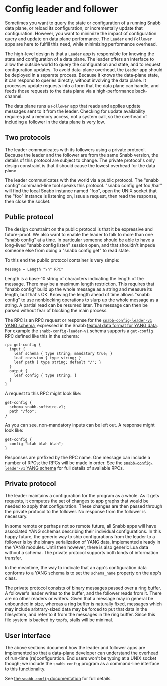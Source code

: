 # Config leader and follower

Sometimes you want to query the state or configuration of a running
Snabb data plane, or reload its configuration, or incrementally update
that configuration.  However, you want to minimize the impact of
configuration query and update on data plane performance.  The
`Leader` and `Follower` apps are here to fulfill this need, while
minimizing performance overhead.

The high-level design is that a `Leader` app is responsible for
knowing the state and configuration of a data plane.  The leader
offers an interface to allow the outside world to query the
configuration and state, and to request configuration updates.  To
avoid data-plane overhead, the `Leader` app should be deployed in a
separate process.  Because it knows the data-plane state, it can
respond to queries directly, without involving the data plane.  It
processes update requests into a form that the data plane can handle,
and feeds those requests to the data plane via a high-performance
back-channel.

The data plane runs a `Follower` app that reads and applies update
messages sent to it from the leader.  Checking for update availability
requires just a memory access, not a system call, so the overhead of
including a follower in the data plane is very low.

## Two protocols

The leader communicates with its followers using a private protocol.
Because the leader and the follower are from the same Snabb version,
the details of this protocol are subject to change.  The private
protocol's only design constraint is that it should cause the lowest
overhead for the data plane.

The leader communicates with the world via a public protocol.  The
"snabb config" command-line tool speaks this protocol.  "snabb config
get foo /bar" will find the local Snabb instance named "foo", open the
UNIX socket that the "foo" instance is listening on, issue a request,
then read the response, then close the socket.

## Public protocol

The design constraint on the public protocol is that it be expressive
and future-proof.  We also want to enable the leader to talk to more
than one "snabb config" at a time.  In particular someone should be
able to have a long-lived "snabb config listen" session open, and that
shouldn't impede someone else from doing a "snabb config get" to read
state.

To this end the public protocol container is very simple:

```
Message = Length "\n" RPC*
```

Length is a base-10 string of characters indicating the length of the
message.  There may be a maximum length restriction.  This requires
that "snabb config" build up the whole message as a string and measure
its length, but that's OK.  Knowing the length ahead of time allows
"snabb config" to use nonblocking operations to slurp up the whole
message as a string.  A partial read can be resumed later.  The
message can then be parsed without fear of blocking the main process.

The RPC is an RPC request or response for the
[`snabb-config-leader-v1` YANG
schema](../../lib/yang/snabb-config-leader-v1.yang), expressed in the
Snabb [textual data format for YANG data](../../lib/yang/README.md).
For example the `snabb-config-leader-v1` schema supports a
`get-config` RPC defined like this in the schema:

```yang
rpc get-config {
  input {
    leaf schema { type string; mandatory true; }
    leaf revision { type string; }
    leaf path { type string; default "/"; }
  }
  output {
    leaf config { type string; }
  }
}
```

A request to this RPC might look like:

```yang
get-config {
  schema snabb-softwire-v1;
  path "/foo";
}
```

As you can see, non-mandatory inputs can be left out.  A response
might look like:

```yang
get-config {
  config "blah blah blah";
}
```

Responses are prefixed by the RPC name.  One message can include a
number of RPCs; the RPCs will be made in order.  See the
[`snabb-config-leader-v1` YANG
schema](../../lib/yang/snabb-config-leader-v1.yang) for full details
of available RPCs.

## Private protocol

The leader maintains a configuration for the program as a whole.  As
it gets requests, it computes the set of changes to app graphs that
would be needed to apply that configuration.  These changes are then
passed through the private protocol to the follower.  No response from
the follower is necessary.

In some remote or perhaps not so remote future, all Snabb apps will
have associated YANG schemas describing their individual
configurations.  In this happy future, the generic way to ship
configurations from the leader to a follower is by the binary
serialization of YANG data, implemented already in the YANG modules.
Until then however, there is also generic Lua data without a schema.
The private protocol supports both kinds of information transfer.

In the meantime, the way to indicate that an app's configuration data
conforms to a YANG schema is to set the `schema_name` property on the
app's class.

The private protocol consists of binary messages passed over a ring
buffer.  A follower's leader writes to the buffer, and the follower
reads from it.  There are no other readers or writers.  Given that a
message may in general be unbounded in size, whereas a ring buffer is
naturally fixed, messages which may include arbtrary-sized data may be
forced to put that data in the filesystem, and refer to it from the
messages in the ring buffer.  Since this file system is backed by
`tmpfs`, stalls will be minimal.

## User interface

The above sections document how the leader and follower apps are
implemented so that a data-plane developer can understand the overhead
of run-time (re)configuration.  End users won't be typing at a UNIX
socket though; we include the `snabb config` program as a command-line
interface to this functionality.

See [the `snabb config` documentation](../../program/config/README.md)
for full details.
